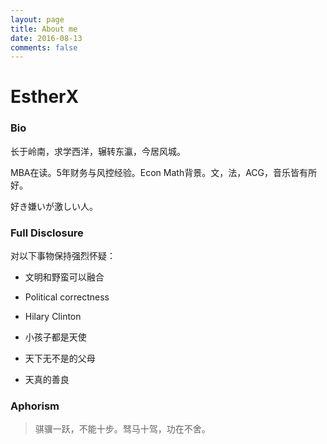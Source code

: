 ```yaml
---
layout: page
title: About me
date: 2016-08-13
comments: false
---
```


# EstherX

### Bio

长于岭南，求学西洋，辗转东瀛，今居风城。

MBA在读。5年财务与风控经验。Econ Math背景。文，法，ACG，音乐皆有所好。

好き嫌いが激しい人。

### Full Disclosure

对以下事物保持强烈怀疑：

* 文明和野蛮可以融合

* Political correctness

* Hilary Clinton

* 小孩子都是天使

* 天下无不是的父母

* 天真的善良

### Aphorism

>骐骥一跃，不能十步。驽马十驾，功在不舍。

